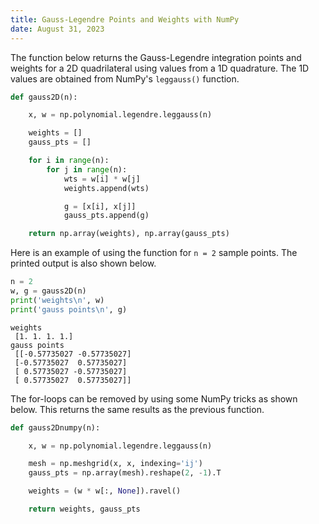 ```yaml
---
title: Gauss-Legendre Points and Weights with NumPy
date: August 31, 2023
---
```


The function below returns the Gauss-Legendre integration points and weights for a 2D quadrilateral using values from a 1D quadrature. The 1D values are obtained from NumPy's `leggauss()` function.

```python
def gauss2D(n):

    x, w = np.polynomial.legendre.leggauss(n)

    weights = []
    gauss_pts = []

    for i in range(n):
        for j in range(n):
            wts = w[i] * w[j]
            weights.append(wts)

            g = [x[i], x[j]]
            gauss_pts.append(g)

    return np.array(weights), np.array(gauss_pts)
```

Here is an example of using the function for `n = 2` sample points. The printed output is also shown below.

```python
n = 2
w, g = gauss2D(n)
print('weights\n', w)
print('gauss points\n', g)
```

```text
weights
 [1. 1. 1. 1.]
gauss points
 [[-0.57735027 -0.57735027]
 [-0.57735027  0.57735027]
 [ 0.57735027 -0.57735027]
 [ 0.57735027  0.57735027]]
```

The for-loops can be removed by using some NumPy tricks as shown below. This returns the same results as the previous function.

```python
def gauss2Dnumpy(n):

    x, w = np.polynomial.legendre.leggauss(n)

    mesh = np.meshgrid(x, x, indexing='ij')
    gauss_pts = np.array(mesh).reshape(2, -1).T

    weights = (w * w[:, None]).ravel()

    return weights, gauss_pts
```
